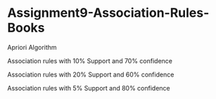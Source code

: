 # Assignment9-Association-Rules-Books
Apriori Algorithm  

Association rules with 10% Support and 70% confidence  

Association rules with 20% Support and 60% confidence  

Association rules with 5% Support and 80% confidence
